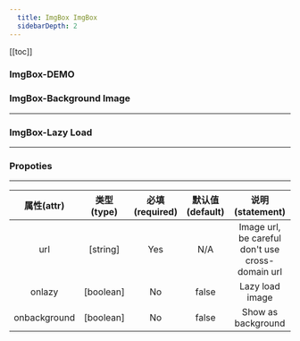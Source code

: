 ```yaml
---
  title: ImgBox ImgBox
  sidebarDepth: 2
---
```

  
[[toc]]

### ImgBox-DEMO 

<fv-ImgBox url="https://rescreator.blob.core.windows.net/slider/01277a52-2379-475e-b5f6-7c8788dac898.jpg" style="width: 350px; height: 350px;"></fv-ImgBox>

### ImgBox-Background Image
---
<fv-ImgBox url="https://rescreator.blob.core.windows.net/slider/01277a52-2379-475e-b5f6-7c8788dac898.jpg" :onbackground="true" style="width: 350px; height: 350px; background-size: cover;"></fv-ImgBox>

### ImgBox-Lazy Load
---
<fv-ImgBox url="https://rescreator.blob.core.windows.net/slider/e131600a-b9c7-40e7-aa92-d85db97aed0e.jpg" :onlazy="true" style="width: 350px; height: 350px; background-size: cover;"></fv-ImgBox>

### Propoties
---
|  属性(attr)  | 类型(type) | 必填(required) | 默认值(default) |                 说明(statement)                  |
|:------------:|:----------:|:--------------:|:---------------:|:------------------------------------------------:|
|     url      |  [string]  |      Yes       |       N/A       | Image url, be careful don't use cross-domain url |
|    onlazy    | [boolean]  |       No       |      false      |                 Lazy load image                  |
| onbackground | [boolean]  |       No       |      false      |                Show as background                |